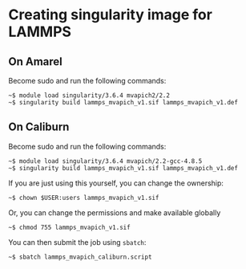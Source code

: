# Creating singularity image for LAMMPS

## On Amarel

Become sudo and run the following commands:  

```
~$ module load singularity/3.6.4 mvapich2/2.2
~$ singularity build lammps_mvapich_v1.sif lammps_mvapich_v1.def  
```


## On Caliburn

Become sudo and run the following commands:  

```
~$ module load singularity/3.6.4 mvapich/2.2-gcc-4.8.5
~$ singularity build lammps_mvapich_v1.sif lammps_mvapich_v1.def  
```

If you are just using this yourself, you can change the ownership:   

```
~$ chown $USER:users lammps_mvapich_v1.sif
```

Or, you can change the permissions and make available globally

```
~$ chmod 755 lammps_mvapich_v1.sif
```

You can then submit the job using `sbatch`:  
```
~$ sbatch lammps_mvapich_caliburn.script
```

